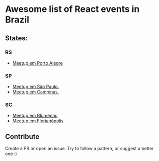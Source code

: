 # Awesome list of React events in Brazil

## States:
### RS
- [Meetup em Porto Alegre](https://www.meetup.com/React-Porto-Alegre/)

### SP
- [Meetup em São Paulo.](https://www.meetup.com/ReactJS-SP/)
- [Meetup em Campinas.](https://www.meetup.com/React-Campinas/)

### SC

- [Meetup em Blumenau](https://www.meetup.com/React-Blumenau/)
- [Meetup em Florianópolis](http://www.meetup.com/ReactJS-Floripa/)

## Contribute
Create a PR or open an issue.
Try to follow a pattern, or suggest a better one :)
